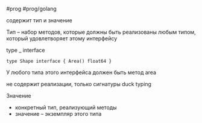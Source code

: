 #prog #prog/golang  

содержит тип и значение

Тип – набор методов, которые должны быть реализованы любым типом, который удовлетворяет этому интерфейсу

type _ interface

```
type Shape interface { Area() float64 }
```
У любого типа этого интерфейса должен быть метод area

не содержит реализации, только сигнатуры
duck typing

Значение
- конкретный тип, реализующий методы
- значение – экземпляр этого типа